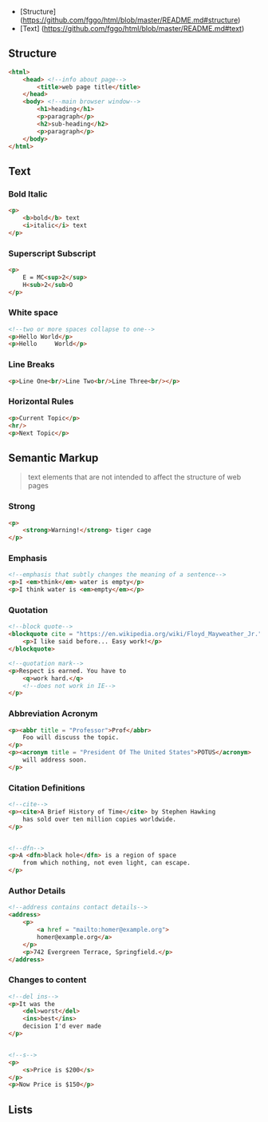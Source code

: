 * [Structure] (https://github.com/fggo/html/blob/master/README.md#structure)
* [Text] (https://github.com/fggo/html/blob/master/README.md#text)

## Structure
```html
<html>
	<head> <!--info about page-->
		<title>web page title</title>
	</head>
	<body> <!--main browser window-->
		<h1>heading</h1>
		<p>paragraph</p>
		<h2>sub-heading</h2>
		<p>paragraph</p>
	</body>
</html>
```
## Text

### Bold Italic
```html
<p>
	<b>bold</b> text
	<i>italic</i> text
</p>
```

### Superscript Subscript
```html
<p>
	E = MC<sup>2</sup> 
	H<sub>2</sub>O
</p>
```

### White space
```html
<!--two or more spaces collapse to one-->
<p>Hello World</p>
<p>Hello     World</p>
```


### Line Breaks
```html
<p>Line One<br/>Line Two<br/>Line Three<br/></p>
```

### Horizontal Rules
```html
<p>Current Topic</p>
<hr/>
<p>Next Topic</p>
```

## Semantic Markup
> text elements that are not intended to affect the structure of web pages

### Strong
```html
<p>
	<strong>Warning!</strong> tiger cage
</p>
```

### Emphasis
```html
<!--emphasis that subtly changes the meaning of a sentence-->
<p>I <em>think</em> water is empty</p>
<p>I think water is <em>empty</em></p>
```

### Quotation
```html
<!--block quote-->
<blockquote cite = "https://en.wikipedia.org/wiki/Floyd_Mayweather_Jr.">
	<p>I like said before... Easy work!</p>
</blockquote>

<!--quotation mark-->
<p>Respect is earned. You have to 
	<q>work hard.</q>  
	<!--does not work in IE-->
</p>
```

### Abbreviation Acronym
```html
<p><abbr title = "Professor">Prof</abbr> 
	Foo will discuss the topic.
</p>
<p><acronym title = "President Of The United States">POTUS</acronym> 
	will address soon.
</p>
```

### Citation Definitions
```html
<!--cite-->
<p><cite>A Brief History of Time</cite> by Stephen Hawking 
	has sold over ten million copies worldwide.
</p>


<!--dfn-->
<p>A <dfn>black hole</dfn> is a region of space 
	from which nothing, not even light, can escape.
</p>
```

### Author Details
```html
<!--address contains contact details-->
<address>
	<p>
		<a href = "mailto:homer@example.org"> 
		homer@example.org</a>
	</p>
	<p>742 Evergreen Terrace, Springfield.</p>
</address>

```

### Changes to content
```html
<!--del ins-->
<p>It was the 
	<del>worst</del> 
	<ins>best</ins> 
	decision I'd ever made
</p>


<!--s-->
<p>
	<s>Price is $200</s>
</p>
<p>Now Price is $150</p>
```

## Lists
